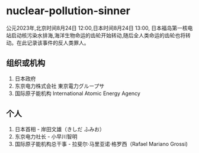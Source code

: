 # nuclear-pollution-sinner
公元2023年,北京时间8月24日 12:00,日本时间8月24日 13:00, 日本福岛第一核电站启动核污染水排海,海洋生物命运的齿轮开始转动,随后全人类命运的齿轮也将转动。在此记录该事件的反人类罪人。

## 组织或机构
1. 日本政府
2. 东京电力株式会社 東京電力グループサ
3. 国际原子能机构 International Atomic Energy Agency

## 个人
1. 日本首相 - 岸田文雄（きしだ ふみお）
2. 东京电力社长 - 小早川智明
3. 国际原子能机构总干事 - 拉斐尔·马里亚诺·格罗西（Rafael Mariano Grossi)
